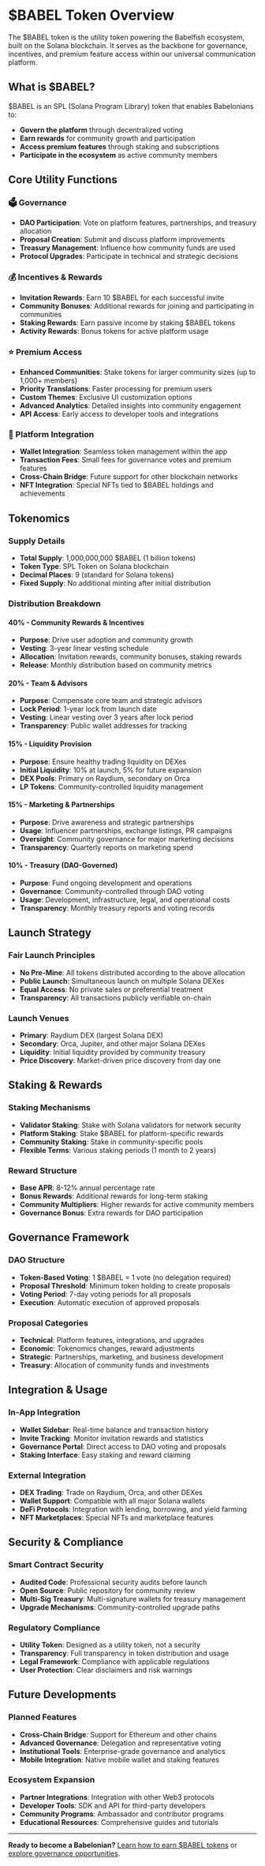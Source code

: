 # $BABEL Token Overview

The $BABEL token is the utility token powering the Babelfish ecosystem, built on the Solana blockchain. It serves as the backbone for governance, incentives, and premium feature access within our universal communication platform.

## What is $BABEL?

$BABEL is an SPL (Solana Program Library) token that enables Babelonians to:
- **Govern the platform** through decentralized voting
- **Earn rewards** for community growth and participation
- **Access premium features** through staking and subscriptions
- **Participate in the ecosystem** as active community members

## Core Utility Functions

### 🗳️ Governance
- **DAO Participation**: Vote on platform features, partnerships, and treasury allocation
- **Proposal Creation**: Submit and discuss platform improvements
- **Treasury Management**: Influence how community funds are used
- **Protocol Upgrades**: Participate in technical and strategic decisions

### 💰 Incentives & Rewards
- **Invitation Rewards**: Earn 10 $BABEL for each successful invite
- **Community Bonuses**: Additional rewards for joining and participating in communities
- **Staking Rewards**: Earn passive income by staking $BABEL tokens
- **Activity Rewards**: Bonus tokens for active platform usage

### ⭐ Premium Access
- **Enhanced Communities**: Stake tokens for larger community sizes (up to 1,000+ members)
- **Priority Translations**: Faster processing for premium users
- **Custom Themes**: Exclusive UI customization options
- **Advanced Analytics**: Detailed insights into community engagement
- **API Access**: Early access to developer tools and integrations

### 🔧 Platform Integration
- **Wallet Integration**: Seamless token management within the app
- **Transaction Fees**: Small fees for governance votes and premium features
- **Cross-Chain Bridge**: Future support for other blockchain networks
- **NFT Integration**: Special NFTs tied to $BABEL holdings and achievements

## Tokenomics

### Supply Details
- **Total Supply**: 1,000,000,000 $BABEL (1 billion tokens)
- **Token Type**: SPL Token on Solana blockchain
- **Decimal Places**: 9 (standard for Solana tokens)
- **Fixed Supply**: No additional minting after initial distribution

### Distribution Breakdown

#### 40% - Community Rewards & Incentives
- **Purpose**: Drive user adoption and community growth
- **Vesting**: 3-year linear vesting schedule
- **Allocation**: Invitation rewards, community bonuses, staking rewards
- **Release**: Monthly distribution based on community metrics

#### 20% - Team & Advisors
- **Purpose**: Compensate core team and strategic advisors
- **Lock Period**: 1-year lock from launch date
- **Vesting**: Linear vesting over 3 years after lock period
- **Transparency**: Public wallet addresses for tracking

#### 15% - Liquidity Provision
- **Purpose**: Ensure healthy trading liquidity on DEXes
- **Initial Liquidity**: 10% at launch, 5% for future expansion
- **DEX Pools**: Primary on Raydium, secondary on Orca
- **LP Tokens**: Community-controlled liquidity management

#### 15% - Marketing & Partnerships
- **Purpose**: Drive awareness and strategic partnerships
- **Usage**: Influencer partnerships, exchange listings, PR campaigns
- **Oversight**: Community governance for major marketing decisions
- **Transparency**: Quarterly reports on marketing spend

#### 10% - Treasury (DAO-Governed)
- **Purpose**: Fund ongoing development and operations
- **Governance**: Community-controlled through DAO voting
- **Usage**: Development, infrastructure, legal, and operational costs
- **Transparency**: Monthly treasury reports and voting records

## Launch Strategy

### Fair Launch Principles
- **No Pre-Mine**: All tokens distributed according to the above allocation
- **Public Launch**: Simultaneous launch on multiple Solana DEXes
- **Equal Access**: No private sales or preferential treatment
- **Transparency**: All transactions publicly verifiable on-chain

### Launch Venues
- **Primary**: Raydium DEX (largest Solana DEX)
- **Secondary**: Orca, Jupiter, and other major Solana DEXes
- **Liquidity**: Initial liquidity provided by community treasury
- **Price Discovery**: Market-driven price discovery from day one

## Staking & Rewards

### Staking Mechanisms
- **Validator Staking**: Stake with Solana validators for network security
- **Platform Staking**: Stake $BABEL for platform-specific rewards
- **Community Staking**: Stake in community-specific pools
- **Flexible Terms**: Various staking periods (1 month to 2 years)

### Reward Structure
- **Base APR**: 8-12% annual percentage rate
- **Bonus Rewards**: Additional rewards for long-term staking
- **Community Multipliers**: Higher rewards for active community members
- **Governance Bonus**: Extra rewards for DAO participation

## Governance Framework

### DAO Structure
- **Token-Based Voting**: 1 $BABEL = 1 vote (no delegation required)
- **Proposal Threshold**: Minimum token holding to create proposals
- **Voting Period**: 7-day voting periods for all proposals
- **Execution**: Automatic execution of approved proposals

### Proposal Categories
- **Technical**: Platform features, integrations, and upgrades
- **Economic**: Tokenomics changes, reward adjustments
- **Strategic**: Partnerships, marketing, and business development
- **Treasury**: Allocation of community funds and investments

## Integration & Usage

### In-App Integration
- **Wallet Sidebar**: Real-time balance and transaction history
- **Invite Tracking**: Monitor invitation rewards and statistics
- **Governance Portal**: Direct access to DAO voting and proposals
- **Staking Interface**: Easy staking and reward claiming

### External Integration
- **DEX Trading**: Trade on Raydium, Orca, and other DEXes
- **Wallet Support**: Compatible with all major Solana wallets
- **DeFi Protocols**: Integration with lending, borrowing, and yield farming
- **NFT Marketplaces**: Special NFTs and marketplace features

## Security & Compliance

### Smart Contract Security
- **Audited Code**: Professional security audits before launch
- **Open Source**: Public repository for community review
- **Multi-Sig Treasury**: Multi-signature wallets for treasury management
- **Upgrade Mechanisms**: Community-controlled upgrade paths

### Regulatory Compliance
- **Utility Token**: Designed as a utility token, not a security
- **Transparency**: Full transparency in token distribution and usage
- **Legal Framework**: Compliance with applicable regulations
- **User Protection**: Clear disclaimers and risk warnings

## Future Developments

### Planned Features
- **Cross-Chain Bridge**: Support for Ethereum and other chains
- **Advanced Governance**: Delegation and representative voting
- **Institutional Tools**: Enterprise-grade governance and analytics
- **Mobile Integration**: Native mobile wallet and staking features

### Ecosystem Expansion
- **Partner Integrations**: Integration with other Web3 protocols
- **Developer Tools**: SDK and API for third-party developers
- **Community Programs**: Ambassador and contributor programs
- **Educational Resources**: Comprehensive guides and tutorials

---

**Ready to become a Babelonian?** [Learn how to earn $BABEL tokens](incentives) or [explore governance opportunities](governance).
